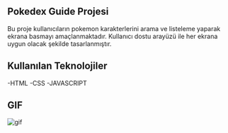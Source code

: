 ## Pokedex Guide Projesi

Bu proje kullanıcıların pokemon karakterlerini arama ve listeleme yaparak ekrana basmayı amaçlanmaktadır. Kullanıcı dostu arayüzü ile her ekrana uygun olacak şekilde tasarlanmıştır.

## Kullanılan Teknolojiler

-HTML -CSS -JAVASCRIPT

## GIF

![gif](pokedex-guide.gif)
